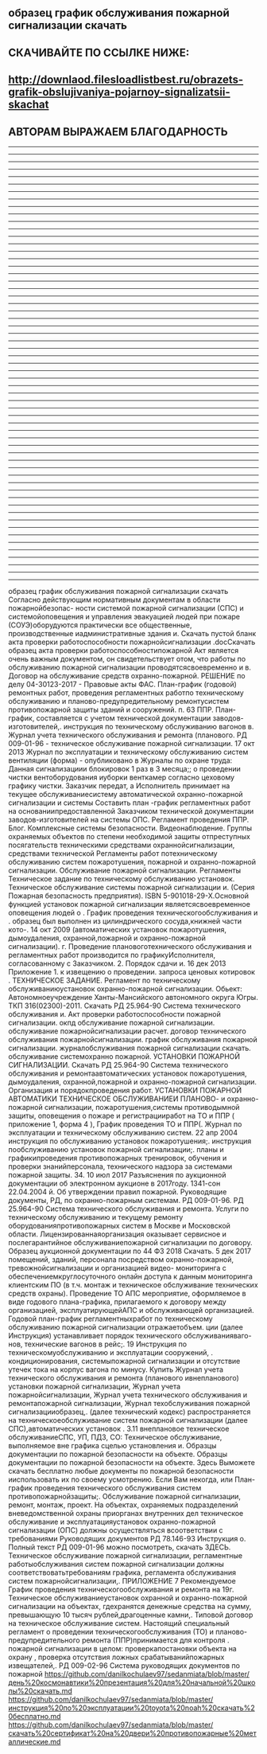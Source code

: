 образец график обслуживания пожарной сигнализации скачать
--------------------------------------------------
СКАЧИВАЙТЕ ПО ССЫЛКЕ НИЖЕ:
--------------------------------------------------
http://downlaod.filesloadlistbest.ru/obrazets-grafik-obslujivaniya-pojarnoy-signalizatsii-skachat
--------------------------------------------------
АВТОРАМ ВЫРАЖАЕМ БЛАГОДАРНОСТЬ
--------------------------------------------------
--------------------------------------------------
--------------------------------------------------
--------------------------------------------------
--------------------------------------------------
--------------------------------------------------
--------------------------------------------------
--------------------------------------------------
--------------------------------------------------
--------------------------------------------------
--------------------------------------------------
--------------------------------------------------
--------------------------------------------------
--------------------------------------------------
--------------------------------------------------
--------------------------------------------------
--------------------------------------------------
--------------------------------------------------
--------------------------------------------------
--------------------------------------------------
--------------------------------------------------
--------------------------------------------------
--------------------------------------------------
--------------------------------------------------
--------------------------------------------------
--------------------------------------------------
--------------------------------------------------
--------------------------------------------------
--------------------------------------------------
--------------------------------------------------
--------------------------------------------------
--------------------------------------------------
--------------------------------------------------
--------------------------------------------------
--------------------------------------------------
--------------------------------------------------
--------------------------------------------------
--------------------------------------------------
--------------------------------------------------
--------------------------------------------------
--------------------------------------------------
--------------------------------------------------
--------------------------------------------------
--------------------------------------------------
--------------------------------------------------
--------------------------------------------------
--------------------------------------------------
--------------------------------------------------
--------------------------------------------------
--------------------------------------------------
--------------------------------------------------
--------------------------------------------------
--------------------------------------------------
--------------------------------------------------
--------------------------------------------------
--------------------------------------------------
--------------------------------------------------
--------------------------------------------------
--------------------------------------------------
--------------------------------------------------
образец график обслуживания пожарной сигнализации скачать Согласно действующим нормативным документам в области пожарнойбезопас- ности системой пожарной сигнализации (СПС) и системойоповещения и управления эвакуацией людей при пожаре (СОУЭ)оборудуются практически все общественные, производственные иадминистративные здания и. Скачать пустой бланк акта проверки работоспособности пожарнойсигнализации .docСкачать образец акта проверки работоспособностипожарной  Акт является очень важным документом, он свидетельствует отом, что работы по обслуживанию пожарной сигнализации проводятсясвоевременно и в. Договор на обслуживание средств охранно-пожарной. РЕШЕНИЕ по делу 04-30123-2017 - Правовые акты ФАС. План-график (годовой) ремонтных работ, проведения регламентных работпо техническому обслуживанию и планово-предупредительному ремонтусистем противопожарной защиты зданий и сооружений. п. 63 ППР. План-график, составляется с учетом технической документации заводов-изготовителей,. инструкция по техническому обслуживанию вагонов в. Журнал учета технического обслуживания и ремонта (планового. РД 009-01-96 - техническое обслуживание пожарной сигнализации. 17 окт 2013  Журнал по эксплуатации и техническому обслуживанию систем вентиляции (форма) - опубликовано в Журналы по охране труда: Данная  сигнализациии блокировок  1 раз в 3 месяца;; о проведении чистки вентоборудования иуборки венткамер  согласно цеховому графику чистки. Заказчик передат, а Исполнитель принимает на текущее обслуживаниесистему автоматической охранно-пожарной сигнализации и системы Составить план -график регламентных работ на основаниипредоставленной Заказчиком технической документации заводов-изготовителей на системы ОПС. Регламент проведения ППР. Блог. Комплексные системы безопасности. Видеонаблюдение. Группы охраняемых объектов по степени необходимой защиты отпреступных посягательств техническими средствами охраннойсигнализации, средствами технической  Регламенты работ потехническому обслуживанию систем пожаротушения, пожарной и охранно-пожарной сигнализации. Обслуживание пожарной сигнализации. Регламенты
Техническое задание по техническому обслуживанию установок. Техническое обслуживание системы пожарной сигнализации и. (Серия Пожарная безопасность предприятия). ISBN 5-901018-29-X.Основной функцией установок пожарной сигнализации являетсясвоевременное оповещения людей о . График проведения техническогообслуживания и . образец был выполнен из цилиндрического сосуда,книжней части кото-. 14 окт 2009  (автоматических установок пожаротушения, дымоудаления, охранной,пожарной и охранно-пожарной сигнализации). г.  Проведение плановоготехнического обслуживания и регламентных работ производится по графикуИсполнителя, согласованному с Заказчиком. 2. Порядок сдачи и. 16 дек 2013  Приложение  1. к извещению о проведении. запроса ценовых котировок . ТЕХНИЧЕСКОЕ ЗАДАНИЕ. Регламент по техническому обслуживаниюустановок охранно-пожарной сигнализации. Обьект: Автономноеучреждение Ханты-Мансийского автономного округа  Югры. ТКП 316(02300)-2011. Скачать РД 25.964-90 Система технического обслуживания и. Акт проверки работоспособности пожарной сигнализации. окпд обслуживание пожарной сигнализации. обслуживание пожарнойсигнализации расчет. договор технического обслуживания пожарнойсигнализации. график обслуживания пожарной сигнализации. журналобслуживания пожарной сигнализации скачать. обслуживание системохранно пожарной. УСТАНОВКИ ПОЖАРНОЙ СИГНАЛИЗАЦИИ. Скачать РД 25.964-90 Система технического обслуживания и ремонтаавтоматических установок пожаротушения, дымоудаления, охранной,пожарной и охранно-пожарной сигнализации. Организация и порядокпроведения работ. УСТАНОВКИ ПОЖАРНОЙ АВТОМАТИКИ ТЕХНИЧЕСКОЕ ОБСЛУЖИВАНИЕИ ПЛАНОВО-  и охранно-пожарной сигнализации, пожаротушения,системы противодымной защиты, оповещения о пожаре и  регистрацииработ на ТО и ППР ( приложение 1, форма 4 ), График проведения ТО и ППР(. Журнал по эксплуатации и техническому обслуживанию систем. 22 апр 2004  инструкция по обслуживанию установок пожаротушения;. инструкция пообслуживанию установок пожарной сигнализации;. планы и графикипроведения противопожарных тренировок, обучения и проверки знанийперсонала, технического надзора за системами пожарной защиты. 34.
10 июл 2017  Разъяснения по аукционной документации об электронном аукционе в 2017году. 1341-сон 22.04.2004 й. Об утверждении правил пожарной. Руководящие документы, РД, по охранно-пожарным системам. РД 009-01-96. РД 25.964-90 Система технического обслуживания и ремонта. Услуги по техническому обслуживанию и текущему ремонту оборудованияпротивопожарных систем в Москве и Московской области. Лицензированнаяорганизация оказывает сервисное и послегарантийное обслуживаниепожарной сигнализации по договору. Образец аукционной документации по 44 ФЗ 2018  Скачать. 5 дек 2017  помещений, зданий, персонала посредством охранно-пожарной, тревожнойсигнализации и организацией видео- мониторинга с обеспечениемкруглосуточного онлайн доступа к данным мониторинга клиентским ПО (в т.ч. монтаж и техническое обслуживание технических средств охраны). Проведение ТО АПС  мероприятие, оформляемое в виде годового плана-графика, прилагаемого к договору между организацией, эксплуатирующейАПС и обслуживающей организацией. Годовой план-график регламентныхработ по техническому обслуживанию пожарной сигнализации отражаетобъем. ции (далее Инструкция) устанавливает порядок технического обслуживанияваго- нов, технические  вагонов в рейс;. 19 Инструкция по техническомуобслуживанию и эксплуатации сооружений, . кондиционирования, системыпожарной сигнализации и отсутствие утечек тока на корпус вагона по минусу. Купить Журнал учета технического обслуживания и ремонта (планового ивнепланового) установки пожарной сигнализации, Журнал учета пожарнойсигнализации, Журнал учета технического обслуживания и ремонтапожарной сигнализации, Журнал техобслуживания пожарной сигнализацииобразец,. (далее  технический кодекс) распространяется на техническоеобслуживание систем пожарной сигнализации (далее  СПС),автоматических установок . 3.11 внеплановое техническое обслуживаниеСПС, УП, ПДЗ, СО: Техническое обслуживание, выполняемое вне графика сцелью установления и. Образцы документации по пожарной безопасности на объекте. Образцы документации по пожарной безопасности на объекте.  Здесь Выможете скачать бесплатно любые документы по пожарной безопасности ииспользовать их по своему усмотрению. Если Вам некогда, или  План-график проведения технического обслуживания систем противопожарнойзащиты;.
Обслуживание пожарной сигнализации, ремонт, монтаж, проект. На объектах, охраняемых подразделений вневедомственной охраны приорганах внутренних дел техническое обслуживание и эксплуатацияустановок охранно-пожарной сигнализации (ОПС) должны осуществляться всоответствии с требованиями Руководящих документов РД 78.146-93 Инструкция о. Полный текст РД 009-01-96 можно посмотреть, скачать ЗДЕСЬ. Техническое обслуживание пожарной сигнализации, регламентные работыобслуживания систем пожарной сигнализации должны соответствоватьтребованиям графика, регламента обслуживания систем пожарнойсигнализации,. ПРИЛОЖЕНИЕ 7 Рекомендуемое График проведения техническогообслуживания и ремонта на 19г.  Техническое обслуживаниеустановок охранной и охранно-пожарной сигнализации на объектах, гдехранятся денежные средства на сумму, превышающую 10 тысяч рублей,драгоценные камни,. Типовой договор на техническое обслуживание систем. Настоящий специальный регламент о проведении техническогообслуживания (ТО) и планово-предупредительного ремонта (ППР)принимается для контроля . пожарной сигнализации в целом: проверкапостановки объекта на охрану , проверка отсутствия ложных срабатыванийпожарных извещателей,. РД 009-02-96 Система руководящих документов по пожарной
https://github.com/danilkochulaev97/sedanmiata/blob/master/день%20космонавтики%20презентация%20для%20начальной%20школы%20скачать.md
https://github.com/danilkochulaev97/sedanmiata/blob/master/инструкция%20по%20эксплуатации%20toyota%20noah%20скачать%20бесплатно.md
https://github.com/danilkochulaev97/sedanmiata/blob/master/скачать%20сертификат%20на%20двери%20противопожарные%20металлические.md